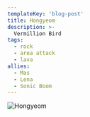 ```yaml
---
templateKey: 'blog-post'
title: Hongyeom
description: >-
  Vermillion Bird
tags:
  - rock
  - area attack
  - lava
allies:
  - Mas
  - Lena
  - Sonic Boom
---
```

![Hongyeom](/img/Hongyeom.png)